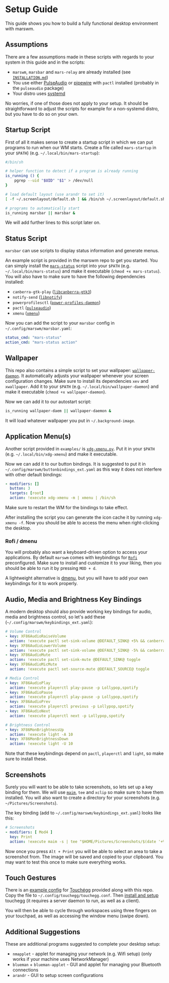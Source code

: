 # Setup Guide
This guide shows you how to build a fully functional desktop environment with marswm.


## Assumptions
There are a few assumptions made in these scripts with regards to your system in this guide and in the scripts:
* `marswm`, `marsbar` and `mars-relay` are already installed (see [`INSTALLATION.md`](./INSTALLATION.md))
* You use either [PulseAudio](https://www.freedesktop.org/wiki/Software/PulseAudio/) or [pipewire](https://pipewire.org/) with `pactl` installed (probably in the `pulseaudio` package)
* Your distro uses [systemd](https://systemd.io/)

No worries, if one of those does not apply to your setup.
It should be straightforward to adjust the scripts for example for a non-systemd distro, but you have to do so on your own.


## Startup Script
First of all it makes sense to create a startup script in which we can put programs to run when our WM starts.
Create a file called `mars-startup` in your `$PATH`) (e.g. `~/.local/bin/mars-startup`):
```sh
#/bin/sh

# helper function to detect if a program is already running
is_running () {
	pgrep --uid "$UID" "$1" > /dev/null
}

# load default layout (use arandr to set it)
[ -f ~/.screenlayout/default.sh ] && /bin/sh ~/.screenlayout/default.sh;

# programs to automatically start
is_running marsbar || marsbar &
```

We will add further lines to this script later on.


## Status Script
`marsbar` can use scripts to display status information and generate menus.

An example script is provided in the marswm repo to get you started.
You can simply install the [`mars-status`](examples/mars-status.sh) script into your `$PATH` (e.g. `~/.local/bin/mars-status`) and make it executable (`chmod +x mars-status`).
You will also have to make sure to have the following dependencies installed:
* `canberra-gtk-play` ([`libcanberra-gtk3`](https://pkgs.org/search/?q=libcanberra-gtk3))
* `notify-send` ([`libnotify`](https://pkgs.org/search/?q=libnotify))
* `powerprofilesctl` ([`power-profiles-daemon`](https://pkgs.org/search/?q=power-profiles-daemon))
* `pactl` ([`pulseaudio`](https://pkgs.org/search/?q=pulseaudio))
* `xmenu` ([`xmenu`](https://github.com/phillbush/xmenu))

Now you can add the script to your `marsbar` config in `~/.config/marswm/marsbar.yaml`:
```yaml
status_cmd: "mars-status"
action_cmd: "mars-status action"
```


## Wallpaper
This repo also contains a simple script to set your wallpaper: [`wallpaper-daemon`](examples/wallpaper-daemon.sh).
It automatically adjusts your wallpaper whenever your screen configuration changes.
Make sure to install its dependencies `xev` and `xwallpaper`.
Add it to your `$PATH` (e.g. `~/.local/bin/wallpaper-daemon`) and make it executable (`chmod +x wallpaper-daemon`).

Now we can add it to our autostart script:
```sh
is_running wallpaper-daem || wallpaper-daemon &
```

It will load whatever wallpaper you put in `~/.background-image`.


## Application Menu(s)
Another script provided in `examples/` is [`xdg-xmenu.py`](examples/xdg-xmenu.py).
Put it in your `$PATH` (e.g. `~/.local/bin/xdg-xmenu`) and make it executable.

Now we can add it to our button bindings.
It is suggested to put it in `~/.config/marswm/buttonbindings_ext.yaml` as this way it does not interfere with other default bindings:
```yaml
- modifiers: []
  button: 3
  targets: [root]
  action: !execute xdg-xmenu -m | xmenu | /bin/sh
```
Make sure to restart the WM for the bindings to take effect.

After installing the script you can generate the icon cache it by running `xdg-xmenu -f`.
Now you should be able to access the menu when right-clicking the desktop.

### Rofi / dmenu
You will probably also want a keyboard-driven option to access your applications.
By default `marswm` comes with keybindings for [`Rofi`](https://github.com/davatorium/rofi) preconfigured.
Make sure to install and customize it to your liking, then you should be able to run it by pressing `MOD + d`.

A lightweight alternative is [dmenu](https://tools.suckless.org/dmenu/), but you will have to add your own keybindings for it to work properly.


## Audio, Media and Brightness Key Bindings
A modern desktop should also provide working key bindings for audio, media and brightness control, so let's add these (`~/.config/marswm/keybindings_ext.yaml`):
```yaml
# Volume Control
- key: XF86AudioRaiseVolume
  action: !execute pactl set-sink-volume @DEFAULT_SINK@ +5% && canberra-gtk-play -i audio-volume-change
- key: XF86AudioLowerVolume
  action: !execute pactl set-sink-volume @DEFAULT_SINK@ -5% && canberra-gtk-play -i audio-volume-change
- key: XF86AudioMute
  action: !execute pactl set-sink-mute @DEFAULT_SINK@ toggle
- key: XF86AudioMicMute
  action: !execute pactl set-source-mute @DEFAULT_SOURCE@ toggle

# Media Control
- key: XF86AudioPlay
  action: !execute playerctl play-pause -p Lollypop,spotify
- key: XF86AudioPause
  action: !execute playerctl play-pause -p Lollypop,spotify
- key: XF86AudioPrev
  action: !execute playerctl previous -p Lollypop,spotify
- key: XF86AudioNext
  action: !execute playerctl next -p Lollypop,spotify

# Brightness Control
- key: XF86MonBrightnessUp
  action: !execute light -A 10
- key: XF86MonBrightnessDown
  action: !execute light -U 10
```

Note that these keybindings depend on `pactl`, `playerctl` and `light`, so make sure to install these.


## Screenshots
Surely you will want to be able to take screenshots, so lets set up a key binding for them.
We will use [`maim`](https://github.com/naelstrof/maim), `tee` and `xclip` so make sure to have them installed.
You will also want to create a directory for your screenshots (e.g. `~/Pictures/Screenshots`).

The key binding (add to `~/.config/marswm/keybindings_ext.yaml`) looks like this:
```yaml
# Screenshots
- modifiers: [ Mod4 ]
  key: Print
  action: !execute maim -s | tee "$HOME/Pictures/Screenshots/$(date '+%Y-%m-%d_%H-%M-%S.png')" | xclip -selection clipboard -t image/png -i
```

Now once you press `Alt + Print` you will be able to select an area to take a screenshot from.
The image will be saved and copied to your clipboard.
You may want to test this once to make sure everything works.


## Touch Gestures
There is an [example config](examples/touchegg.xml) for [Touchégg](https://github.com/JoseExposito/touchegg) provided along with this repo.
Copy the file to `~/.config/touchegg/touchegg.conf`.
Then [install and setup](https://github.com/JoseExposito/touchegg#installation) touchegg (it requires a server daemon to run, as well as a client).

You will then be able to cycle through workspaces using three fingers on your touchpad, as well as accessing the window menu (swipe down).


## Additional Suggestions
These are additional programs suggested to complete your desktop setup:
* `nmapplet` - applet for managing your network (e.g. Wifi setup) (only works if your machine uses NetworkManager)
* `blueman` + `blueman-applet` - GUI and applet for managing your Bluetooth connections
* `arandr` - GUI to setup screen configurations
